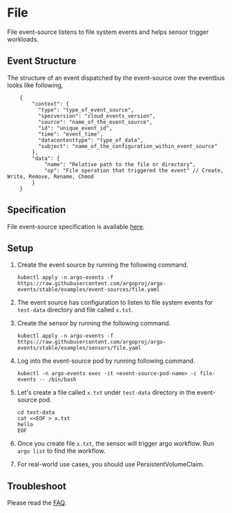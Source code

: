 # File

File event-source listens to file system events and helps sensor trigger workloads.

## Event Structure

The structure of an event dispatched by the event-source over the eventbus looks like following,

        {
            "context": {
              "type": "type_of_event_source",
              "specversion": "cloud_events_version",
              "source": "name_of_the_event_source",
              "id": "unique_event_id",
              "time": "event_time",
              "datacontenttype": "type_of_data",
              "subject": "name_of_the_configuration_within_event_source"
            },
            "data": {
                "name": "Relative path to the file or directory",
                "op": "File operation that triggered the event" // Create, Write, Remove, Rename, Chmod
            }
        }

## Specification

File event-source specification is available [here](../../APIs.md#argoproj.io/v1alpha1.FileEventSource).

## Setup

1.  Create the event source by running the following command.

        kubectl apply -n argo-events -f https://raw.githubusercontent.com/argoproj/argo-events/stable/examples/event-sources/file.yaml

1.  The event source has configuration to listen to file system events for `test-data` directory and file called `x.txt`.

1.  Create the sensor by running the following command.

        kubectl apply -n argo-events -f https://raw.githubusercontent.com/argoproj/argo-events/stable/examples/sensors/file.yaml

1.  Log into the event-source pod by running following command.

        kubectl -n argo-events exec -it <event-source-pod-name> -c file-events -- /bin/bash

1.  Let's create a file called `x.txt` under `test-data` directory in the event-source pod.

        cd test-data
        cat <<EOF > x.txt
        hello
        EOF

1.  Once you create file `x.txt`, the sensor will trigger argo workflow. Run `argo list` to find the workflow.

1.  For real-world use cases, you should use PersistentVolumeClaim.

## Troubleshoot

Please read the [FAQ](https://argoproj.github.io/argo-events/FAQ/).
